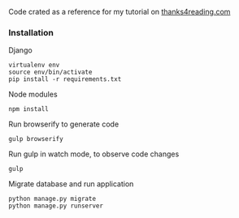 Code crated as a reference for my tutorial on [thanks4reading.com](http://thanks4reading.com/11/django-virtualenv-angularjs-gulp-browserify-part-1/)

### Installation

Django

```
virtualenv env
source env/bin/activate
pip install -r requirements.txt
```

Node modules

```
npm install
```

Run browserify to generate code
```
gulp browserify
```

Run gulp in watch mode, to observe code changes
```
gulp
```

Migrate database and run application
```
python manage.py migrate
python manage.py runserver
```